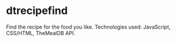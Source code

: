 # dtrecipefind
Find the recipe for the food you like. 
Technologies used: JavaScript, CSS/HTML, TheMealDB API.
